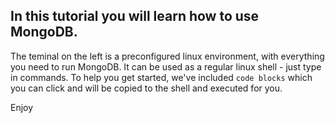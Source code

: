 ## In this tutorial you will learn how to use MongoDB. 

The teminal on the left is a preconfigured linux environment, with everything you need to run MongoDB.
It can be used as a regular linux shell - just type in commands.
To help you get started, we've included `code blocks` which you can click and will be copied to the shell and executed for you.


Enjoy 
